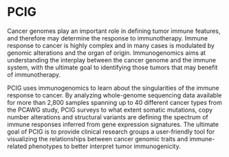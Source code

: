 # PCIG

Cancer genomes play an important role in defining tumor immune features, and therefore may determine the response to immunotherapy. Immune response to cancer is highly complex and in many cases is modulated by genomic alterations and the organ of origin. Immunogenomics aims at understanding the interplay between the cancer genome and the immune system, with the ultimate goal to identifying those tumors that may benefit of immunotherapy.

PCIG uses immunogenomics to learn about the singularities of the immune response to cancer. By analyzing whole-genome sequencing data available for more than 2,800 samples spanning up to 40 different cancer types from the PCAWG study, PCIG surveys to what extent somatic mutations, copy number alterations and structural variants are defining the spectrum of immune responses inferred from gene expression signatures. The ultimate goal of PCIG is to provide clinical research groups a user-friendly tool for visualizing the relationships between cancer genomic traits and immune-related phenotypes to better interpret tumor immunogenicity.

